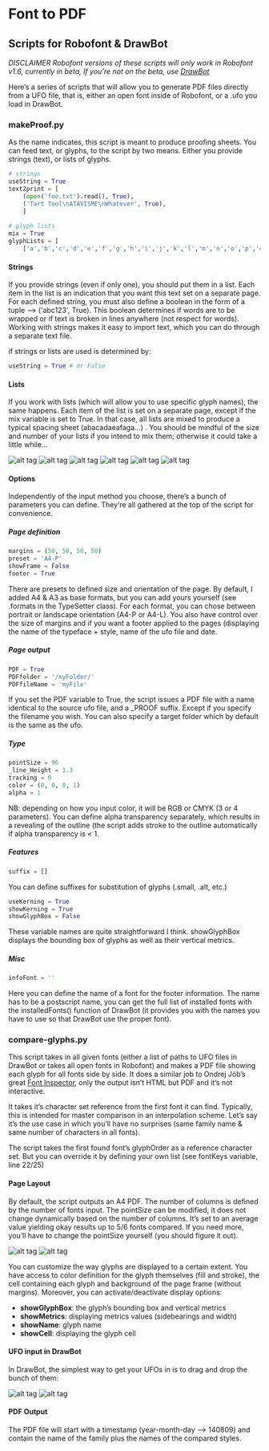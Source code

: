 # Font to PDF
## Scripts for Robofont & DrawBot
*DISCLAIMER*
*Robofont versions of these scripts will only work in Robofont v1.6, currently in beta, If you’re not on the beta, use [DrawBot](http://drawbot.readthedocs.org/en/latest/content/download.html)*

Here’s a series of scripts that will allow you to generate PDF files directly from a UFO file, that is, either an open font inside of Robofont, or a .ufo you load in DrawBot.


### makeProof.py

As the name indicates, this script is meant to produce proofing sheets. You can feed text, or glyphs, to the script by two means. Either you provide strings (text), or lists of glyphs.

```python
# strings
useString = True
text2print = [
	(open('foo.txt').read(), True),
	('Tart Tool\nATAVISME\nWhatever', True),
    ]
 
# glyph lists
mix = True   
glyphLists = [
	['a','b','c','d','e','f','g','h','i','j','k','l','m','n','o','p','q','r','s','t','u','v','w','x','y','z'],    ['A','B','C','D','E','F','G','H','I','J','K','L','M','N','O','P','Q','R','S','T','U','V','W','X','Y','Z']
```

#### Strings
If you provide strings (even if only one), you should put them in a list. Each item in the list is an indication that you want this text set on a separate page.
For each defined string, you must also define a boolean in the form of a tuple —> ('abc123', True). This boolean determines if words are to be wrapped or if text is broken in lines anywhere (not respect for words).
Working with strings makes it easy to import text, which you can do through a separate text file.

if strings or lists are used is determined by:

```python
useString = True # or False
```

#### Lists
If you work with lists (which will allow you to use specific glyph names), the same happens. Each item of the list is set on a separate page, except if the mix variable is set to True. In that case, all lists are mixed to produce a typical spacing sheet (abacadaeafaga…) . You should be mindful of the size and number of your lists if you intend to mix them; otherwise it could take a little while…

![alt tag](http://www.akalollip.com/images/github/font2pdf/makeProofingSheets-9.png)
![alt tag](http://www.akalollip.com/images/github/font2pdf/makeProofingSheets-4.png)
![alt tag](http://www.akalollip.com/images/github/font2pdf/makeProofingSheets-5.png)
![alt tag](http://www.akalollip.com/images/github/font2pdf/makeProofingSheets-6.png)
![alt tag](http://www.akalollip.com/images/github/font2pdf/makeProofingSheets-7.png)
![alt tag](http://www.akalollip.com/images/github/font2pdf/makeProofingSheets-8.png)

#### Options

Independently of the input method you choose, there’s a bunch of parameters you can define. They’re all gathered at the top of the script for convenience.

##### Page definition
```python
margins = (50, 50, 50, 50)
preset = 'A4-P'
showFrame = False
footer = True
```
There are presets to defined size and orientation of the page. By default, I added A4 & A3 as base formats, but you can add yours yourself (see .formats in the TypeSetter class). For each format, you can chose between portrait or landscape orientation (A4-P or A4-L). You also have control over the size of margins and if you want a footer applied to the pages (displaying the name of the typeface + style, name of the ufo file and date.

##### Page output
```python
PDF = True
PDFfolder = '/myFolder/'
PDFfileName = 'myFile'
```
If you set the PDF variable to True, the script issues a PDF file with a name identical to the source ufo file,  and a _PROOF suffix. Except if you specify the filename you wish. You can also specify a target folder which by default is the same as the ufo.

##### Type
```python
pointSize = 96
_line_Height = 1.3
tracking = 0
color = (0, 0, 0, 1)
alpha = 1
```

NB: depending on how you input color, it will be RGB or CMYK (3 or 4 parameters). You can define alpha transparency separately, which results in a revealing of the outline (the script adds stroke to the outline automatically if alpha transparency is < 1.

##### Features
```python
suffix = []
```
You can define suffixes for substitution of glyphs (.small, .alt, etc.)

```python
useKerning = True
showKerning = True
showGlyphBox = False
```

These variable names are quite straightforward I think. showGlyphBox displays the bounding box of glyphs as well as their vertical metrics.

##### Misc
```python
infoFont = ''
```
Here you can define the name of a font for the footer information. The name has to be a postscript name, you can get the full list of installed fonts with the installedFonts() function of DrawBot (it provides you with the names you have to use so that DrawBot use the proper font).

### compare-glyphs.py

This script takes in all given fonts (either a list of paths to UFO files in DrawBot or takes all open fonts in Robofont) and makes a PDF file showing each glyph for all fonts side by side. It does a similar job to Ondrej Jób’s great [Font Inspector](http://urtd.net/projects/fontinspector/), only the output isn’t HTML but PDF and it’s not interactive. 

It takes it’s character set reference from the first font it can find. Typically, this is intended for master comparison in an interpolation scheme. Let’s say it’s the use case in which you’ll have no surprises (same family name & same number of characters in all fonts).

The script takes the first found font’s glyphOrder as a reference character set. But you can override it by defining your own list  (see fontKeys variable, line 22/25)

#### Page Layout

By default, the script outputs an A4 PDF. The number of columns is defined by the number of fonts input. The pointSize can be modified, it does not change dynamically based on the number of columns. It’s set to an average value yielding okay results up to 5/6 fonts compared. If you need more, you’ll have to change the pointSize yourself (you should figure it out).

![alt tag](http://www.akalollip.com/images/github/font2pdf/compare-glyphs-1.png)
![alt tag](http://www.akalollip.com/images/github/font2pdf/compare-glyphs-2.png)

You can customize the way glyphs are displayed to a certain extent. You have access to color definition for the glyph themselves (fill and stroke), the cell containing each glyph and background of the page frame (without margins).
Moreover, you can activate/deactivate display options:
+ **showGlyphBox**: the glyph’s bounding box and vertical metrics
+ **showMetrics**:  displaying metrics values (sidebearings and width)
+ **showName**: glyph name
+ **showCell**: displaying the glyph cell

#### UFO input in DrawBot
In DrawBot, the simplest way to get your UFOs in is to drag and drop the bunch of them:

![alt tag](http://www.akalollip.com/images/github/font2pdf/compare-glyphs-3.png)
![alt tag](http://www.akalollip.com/images/github/font2pdf/compare-glyphs-4.png)

#### PDF Output
The PDF file will start with a timestamp (year-month-day —> 140809) and contain the name of the family plus the names of the compared styles.
